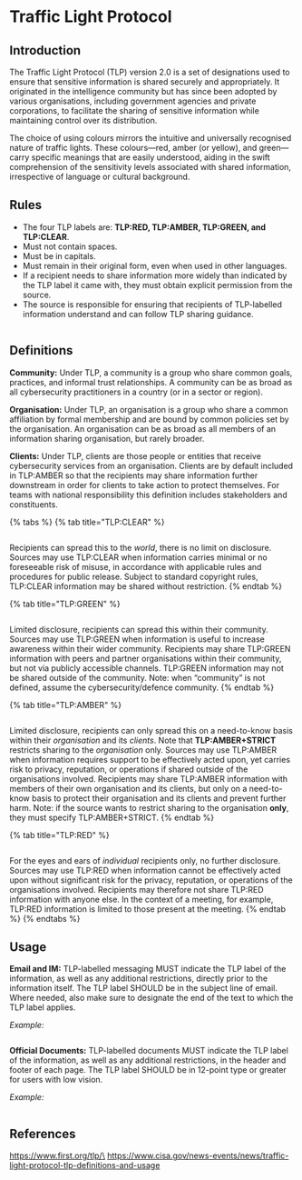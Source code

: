 # Traffic Light Protocol

## Introduction <a href="#introduction" id="introduction"></a>

The Traffic Light Protocol (TLP) version 2.0 is a set of designations used to ensure that sensitive information is shared securely and appropriately. It originated in the intelligence community but has since been adopted by various organisations, including government agencies and private corporations, to facilitate the sharing of sensitive information while maintaining control over its distribution.

The choice of using colours mirrors the intuitive and universally recognised nature of traffic lights. These colours—red, amber (or yellow), and green—carry specific meanings that are easily understood, aiding in the swift comprehension of the sensitivity levels associated with shared information, irrespective of language or cultural background.

## Rules <a href="#rules" id="rules"></a>

* The four TLP labels are: **TLP:RED, TLP:AMBER, TLP:GREEN, and TLP:CLEAR**.
* Must not contain spaces.
* Must be in capitals.
* Must remain in their original form, even when used in other languages.
* If a recipient needs to share information more widely than indicated by the TLP label it came with, they must obtain explicit permission from the source.
* The source is responsible for ensuring that recipients of TLP-labelled information understand and can follow TLP sharing guidance.

<figure><img src="../.gitbook/assets/image (8).png" alt=""><figcaption></figcaption></figure>

## Definitions <a href="#definitions" id="definitions"></a>

**Community:** Under TLP, a community is a group who share common goals, practices, and informal trust relationships. A community can be as broad as all cybersecurity practitioners in a country (or in a sector or region).

**Organisation:** Under TLP, an organisation is a group who share a common affiliation by formal membership and are bound by common policies set by the organisation. An organisation can be as broad as all members of an information sharing organisation, but rarely broader.

**Clients:** Under TLP, clients are those people or entities that receive cybersecurity services from an organisation. Clients are by default included in TLP:AMBER so that the recipients may share information further downstream in order for clients to take action to protect themselves. For teams with national responsibility this definition includes stakeholders and constituents.

{% tabs %}
{% tab title="TLP:CLEAR" %}
<div align="left">

<figure><img src="../.gitbook/assets/image (2).png" alt=""><figcaption></figcaption></figure>

</div>

Recipients can spread this to the _world_, there is no limit on disclosure. Sources may use TLP:CLEAR when information carries minimal or no foreseeable risk of misuse, in accordance with applicable rules and procedures for public release. Subject to standard copyright rules, TLP:CLEAR information may be shared without restriction.&#x20;
{% endtab %}

{% tab title="TLP:GREEN" %}
<figure><img src="../.gitbook/assets/image (3).png" alt=""><figcaption></figcaption></figure>

Limited disclosure, recipients can spread this within their community. Sources may use TLP:GREEN when information is useful to increase awareness within their wider community. Recipients may share TLP:GREEN information with peers and partner organisations within their community, but not via publicly accessible channels. TLP:GREEN information may not be shared outside of the community. Note: when “community” is not defined, assume the cybersecurity/defence community.
{% endtab %}

{% tab title="TLP:AMBER" %}
<figure><img src="../.gitbook/assets/image (4).png" alt=""><figcaption></figcaption></figure>

Limited disclosure, recipients can only spread this on a need-to-know basis within their _organisation_ and its _clients_. Note that **TLP:AMBER+STRICT** restricts sharing to the _organisation_ only. Sources may use TLP:AMBER when information requires support to be effectively acted upon, yet carries risk to privacy, reputation, or operations if shared outside of the organisations involved. Recipients may share TLP:AMBER information with members of their own organisation and its clients, but only on a need-to-know basis to protect their organisation and its clients and prevent further harm. Note: if the source wants to restrict sharing to the organisation **only**, they must specify TLP:AMBER+STRICT.
{% endtab %}

{% tab title="TLP:RED" %}
<figure><img src="../.gitbook/assets/image (5).png" alt=""><figcaption></figcaption></figure>

For the eyes and ears of _individual_ recipients only, no further disclosure. Sources may use TLP:RED when information cannot be effectively acted upon without significant risk for the privacy, reputation, or operations of the organisations involved. Recipients may therefore not share TLP:RED information with anyone else. In the context of a meeting, for example, TLP:RED information is limited to those present at the meeting.
{% endtab %}
{% endtabs %}

## Usage <a href="#usage" id="usage"></a>

**Email and IM:** TLP-labelled messaging MUST indicate the TLP label of the information, as well as any additional restrictions, directly prior to the information itself. The TLP label SHOULD be in the subject line of email. Where needed, also make sure to designate the end of the text to which the TLP label applies.

_Example:_

<figure><img src="../.gitbook/assets/image (6).png" alt=""><figcaption></figcaption></figure>

**Official Documents:** TLP-labelled documents MUST indicate the TLP label of the information, as well as any additional restrictions, in the header and footer of each page. The TLP label SHOULD be in 12-point type or greater for users with low vision.

_Example:_

<figure><img src="../.gitbook/assets/image (7).png" alt=""><figcaption></figcaption></figure>

## References <a href="#references" id="references"></a>

https://www.first.org/tlp/\
https://www.cisa.gov/news-events/news/traffic-light-protocol-tlp-definitions-and-usage
